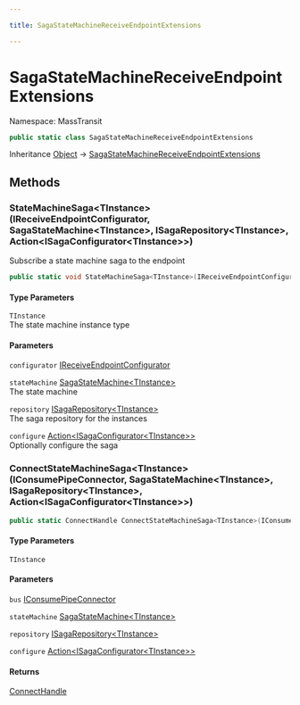```yaml
---

title: SagaStateMachineReceiveEndpointExtensions

---
```


# SagaStateMachineReceiveEndpointExtensions

Namespace: MassTransit

```csharp
public static class SagaStateMachineReceiveEndpointExtensions
```

Inheritance [Object](https://learn.microsoft.com/en-us/dotnet/api/system.object) → [SagaStateMachineReceiveEndpointExtensions](../masstransit/sagastatemachinereceiveendpointextensions)

## Methods

### **StateMachineSaga\<TInstance\>(IReceiveEndpointConfigurator, SagaStateMachine\<TInstance\>, ISagaRepository\<TInstance\>, Action\<ISagaConfigurator\<TInstance\>\>)**

Subscribe a state machine saga to the endpoint

```csharp
public static void StateMachineSaga<TInstance>(IReceiveEndpointConfigurator configurator, SagaStateMachine<TInstance> stateMachine, ISagaRepository<TInstance> repository, Action<ISagaConfigurator<TInstance>> configure)
```

#### Type Parameters

`TInstance`<br/>
The state machine instance type

#### Parameters

`configurator` [IReceiveEndpointConfigurator](../../masstransit-abstractions/masstransit/ireceiveendpointconfigurator)<br/>

`stateMachine` [SagaStateMachine\<TInstance\>](../../masstransit-abstractions/masstransit/sagastatemachine-1)<br/>
The state machine

`repository` [ISagaRepository\<TInstance\>](../../masstransit-abstractions/masstransit/isagarepository-1)<br/>
The saga repository for the instances

`configure` [Action\<ISagaConfigurator\<TInstance\>\>](https://learn.microsoft.com/en-us/dotnet/api/system.action-1)<br/>
Optionally configure the saga

### **ConnectStateMachineSaga\<TInstance\>(IConsumePipeConnector, SagaStateMachine\<TInstance\>, ISagaRepository\<TInstance\>, Action\<ISagaConfigurator\<TInstance\>\>)**

```csharp
public static ConnectHandle ConnectStateMachineSaga<TInstance>(IConsumePipeConnector bus, SagaStateMachine<TInstance> stateMachine, ISagaRepository<TInstance> repository, Action<ISagaConfigurator<TInstance>> configure)
```

#### Type Parameters

`TInstance`<br/>

#### Parameters

`bus` [IConsumePipeConnector](../../masstransit-abstractions/masstransit/iconsumepipeconnector)<br/>

`stateMachine` [SagaStateMachine\<TInstance\>](../../masstransit-abstractions/masstransit/sagastatemachine-1)<br/>

`repository` [ISagaRepository\<TInstance\>](../../masstransit-abstractions/masstransit/isagarepository-1)<br/>

`configure` [Action\<ISagaConfigurator\<TInstance\>\>](https://learn.microsoft.com/en-us/dotnet/api/system.action-1)<br/>

#### Returns

[ConnectHandle](../../masstransit-abstractions/masstransit/connecthandle)<br/>
